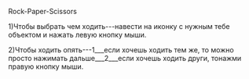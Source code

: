 Rock-Paper-Scissors

1)Чтобы выбрать чем ходить---навести на иконку с нужным тебе объектом и нажать левую кнопку мыши.

2)Чтобы ходить опять---1___если хочешь ходить тем же, то можно просто нажимать дальше___2___если хочешь ходить други, тонажми правую кнопку мыши.
